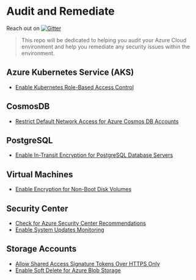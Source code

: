 # Audit and Remediate

Reach out on [![Gitter](https://badges.gitter.im/Azure-Security-Engineer-Associate-Prep/community.svg)](https://gitter.im/Azure-Security-Engineer-Associate-Prep/community?utm_source=badge&utm_medium=badge&utm_campaign=pr-badge)

> This repo will be dedicated to helping you audit your Azure Cloud environment and help you remediate any security issues within the environment.

## Azure Kubernetes Service (AKS)

- [Enable Kubernetes Role-Based Access Control](/EnableKubernetesRole-BasedAccessControl.md)


## CosmosDB 
- [Restrict Default Network Access for Azure Cosmos DB Accounts](/RestrictDefaultNetworkAccessforAzureCosmosDBAccounts.md)


## PostgreSQL 
- [Enable In-Transit Encryption for PostgreSQL Database Servers](/EnableIn-TransitEncryptionforPostgreSQLDatabaseServers.md)

## Virtual Machines
- [Enable Encryption for Non-Boot Disk Volumes](/EnableEncryptionforNon-BootDiskVolumes.md)


## Security Center
- [Check for Azure Security Center Recommendations](/CheckForAzureSecurityCenterRecommendations.md)
- [Enable System Updates Monitoring](/EnableSystemUpdatesMonitoring.md)

## Storage Accounts
- [Allow Shared Access Signature Tokens Over HTTPS Only](/AllowSharedAccessSignatureTokensOverHTTPSOnly.md)
- [Enable Soft Delete for Azure Blob Storage](/EnableSoftDeleteforAzureBlobStorage.md)



